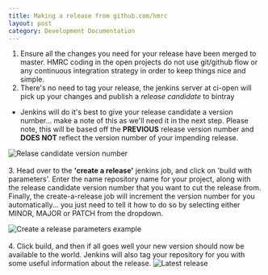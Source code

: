 ```yaml
---
title: Making a release from github.com/hmrc
layout: post
category: Development Documentation
---
```


1. Ensure all the changes you need for your release have been merged to master. HMRC coding in the open projects do not use git/github flow or any continuous integration strategy in order to keep things nice and simple.
2. There's no need to tag your release, the jenkins server at ci-open will pick up your changes and publish a *release candidate* to bintray
  * Jenkins will do it's best to give your release candidate a version number... make a note of this as we'll need it in the next step. Please note, this will be based off the **PREVIOUS** release version number and **DOES NOT** reflect the version number of your impending release.

  ![Relase candidate version number](/images/howto-create-release/release-candidate.png)<br><br>
3. Head over to the **'create a release'** jenkins job, and click on 'build with parameters'. Enter the name repository name for your project, along with the release candidate version number that you want to cut the release from. Finally, the create-a-release job will increment the version number for you automatically... you just need to tell it how to do so by selecting either MINOR, MAJOR or PATCH from the dropdown.

  ![Create a release parameters example](/images/howto-create-release/create-a-release.png)<br><br>
4. Click build, and then if all goes well your new version should now be available to the world. Jenkins will also tag your repository for you with some useful information about the release.
  ![Latest release](/images/howto-create-release/latest-release.png)<br>
